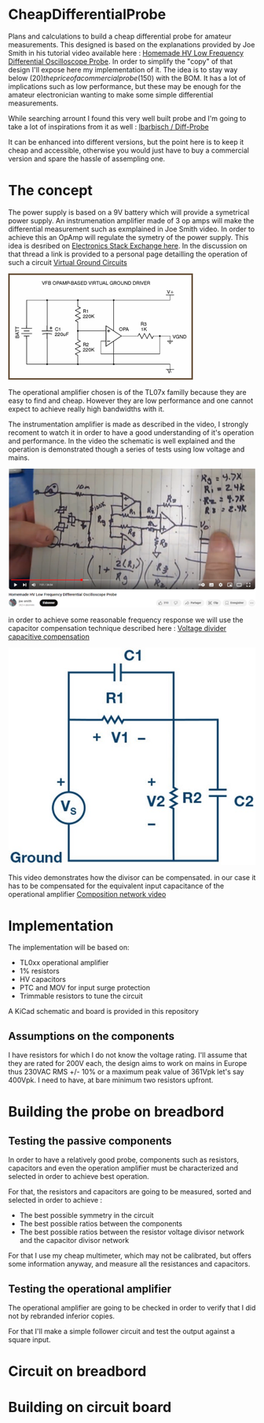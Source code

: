 # CheapDifferentialProbe
Plans and calculations to build a cheap differential probe for amateur measurements. This designed is based on the explanations provided by Joe Smith in his tutorial video available here : [Homemade HV Low Frequency Differential Oscilloscope Probe](https://www.youtube.com/watch?v=_OZ5Xer84eo). In order to simplify the "copy" of that design I'll expose here my implementation of it. The idea is to stay way below (20$) the price of a commercial probe (150$) with the BOM. It has a lot of implications such as low performance, but these may be enough for the amateur electronician wanting to make some simple differential measurements.

While searching arrount I found this very well built probe and I'm going to take a lot of inspirations from it as well : [lbarbisch / Diff-Probe](https://github.com/lbarbisch/Diff-Probe)

It can be enhanced into different versions, but the point here is to keep it cheap and accessible, otherwise you would just have to buy a commercial version and spare the hassle of assempling one.

# The concept

The power supply is based on a 9V battery which will provide a symetrical power supply. An instrumenation amplifier made of 3 op amps will make the differential measurement such as exmplained in Joe Smith video. In order to achieve this an OpAmp will regulate the symetry of the power supply. This idea is desribed on [Electronics Stack Exchange here](https://electronics.stackexchange.com/questions/90136/symmetrical-power-supply-circuit). In the discussion on that thread a link is provided to a personal page detailling the operation of such a circuit [Virtual Ground Circuits](https://tangentsoft.com/elec/vgrounds.html)

![Image from Tangentsoft website representing the power supply](assets/vfb-opa.png)

The operational amplifier chosen is of the TL07x familly because they are easy to find and cheap. However they are low performance and one cannot expect to achieve really high bandwidths with it.

The instrumentation amplifier is made as described in the video, I strongly recoment to watch it in order to have a good understanding of it's operation and performance. In the video the schematic is well explained and the operation is demonstrated though a series of tests using low voltage and mains.

![Image from Joe Smith video](assets/JoeSmithSchematic.png)

in order to achieve some reasonable frequency response we will use the capacitor compensation technique described here : [Voltage divider capacitive compensation](https://www.analog.com/en/resources/analog-dialogue/studentzone/studentzone-november-2018.html)

![compensation with capacitors](assets/216183_Fig_03.jpg)

This video demonstrates how the divisor can be compensated. in our case it has to be compensated for the equivalent input capacitance of the operational amplifier [Composition network video](https://youtu.be/gU9hKdsS9-I?si=zN7f0F7PFF50GjOZ)

# Implementation

The implementation will be based on:
- TL0xx operational amplifier
- 1% resistors
- HV capacitors
- PTC and MOV for input surge protection
- Trimmable resistors to tune the circuit

A KiCad schematic and board is provided in this repository

## Assumptions on the components

I have resistors for which I do not know the voltage rating. I'll assume that they are rated for 200V each, the design aims to work on mains in Europe thus 230VAC RMS +/- 10% or a maximum peak value of 361Vpk let's say 400Vpk. I need to have, at bare minimum two resistors upfront.

# Building the probe on breadbord

## Testing the passive components

In order to have a relatively good probe, components such as resistors, capacitors and even the operation amplifier must be characterized and selected in order to achieve best operation. 

For that, the resistors and capacitors are going to be measured, sorted and selected in order to achieve : 
- The best possible symmetry in the circuit
- The best possible ratios between the components
- The best possible ratios between the resistor voltage divisor network and the capacitor divisor network

For that I use my cheap multimeter, which may not be calibrated, but offers some information anyway, and measure all the resistances and capacitors.

## Testing the operational amplifier

The operational amplifier are going to be checked in order to verify that I did not by rebranded inferior copies.

For that I'll make a simple follower circuit and test the output against a square input.

# Circuit on breadbord

# Building on circuit board

